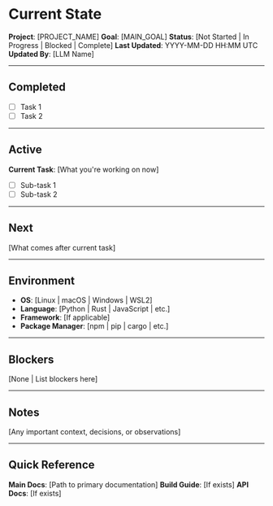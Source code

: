 # Current State

**Project**: [PROJECT_NAME]
**Goal**: [MAIN_GOAL]
**Status**: [Not Started | In Progress | Blocked | Complete]
**Last Updated**: YYYY-MM-DD HH:MM UTC
**Updated By**: [LLM Name]

---

## Completed

- [ ] Task 1
- [ ] Task 2

---

## Active

**Current Task**: [What you're working on now]

- [ ] Sub-task 1
- [ ] Sub-task 2

---

## Next

[What comes after current task]

---

## Environment

- **OS**: [Linux | macOS | Windows | WSL2]
- **Language**: [Python | Rust | JavaScript | etc.]
- **Framework**: [If applicable]
- **Package Manager**: [npm | pip | cargo | etc.]

---

## Blockers

[None | List blockers here]

---

## Notes

[Any important context, decisions, or observations]

---

## Quick Reference

**Main Docs**: [Path to primary documentation]
**Build Guide**: [If exists]
**API Docs**: [If exists]
